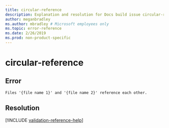 ```yaml
---
title: circular-reference
description: Explanation and resolution for Docs build issue circular-reference
author: meganbradley
ms.author: mbradley # Microsoft employees only
ms.topic: error-reference
ms.date: 2/26/2019
ms.prod: non-product-specific
---
```

# circular-reference

## Error

`Files '{file name 1}' and '{file name 2}' reference each other.`

## Resolution

<!--make sure to add this file to your includes folder and verify the path-->
[!INCLUDE [validation-reference-help](includes/validation-reference-help.md)]
